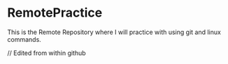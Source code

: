 # RemotePractice

This is the Remote Repository where I will practice with using git and linux commands.

// Edited from within github
